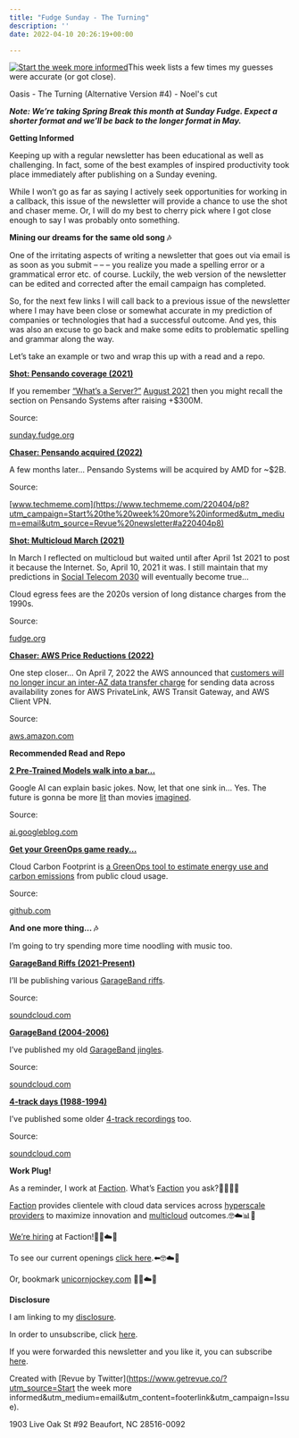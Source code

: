 ```yaml
---
title: "Fudge Sunday - The Turning"
description: ''
date: 2022-04-10 20:26:19+00:00

---
```


[![Start the week more informed](https://bucketeer-e05bbc84-baa3-437e-9518-adb32be77984.s3.amazonaws.com/public/images/ce968b7e-8271-4b37-8000-d7ed39bda877_1200x115.png "Start the week more informed")](https://substackcdn.com/image/fetch/f_auto,q_auto:good,fl_progressive:steep/https%3A%2F%2Fbucketeer-e05bbc84-baa3-437e-9518-adb32be77984.s3.amazonaws.com%2Fpublic%2Fimages%2Fce968b7e-8271-4b37-8000-d7ed39bda877_1200x115.png)This week lists a few times my guesses were accurate (or got close).

Oasis - The Turning (Alternative Version #4) - Noel's cut

***Note: We’re taking Spring Break this month at Sunday Fudge. Expect a shorter format and we’ll be back to the longer format in May.***

 **Getting Informed**

Keeping up with a regular newsletter has been educational as well as challenging. In fact, some of the best examples of inspired productivity took place immediately after publishing on a Sunday evening.

While I won’t go as far as saying I actively seek opportunities for working in a callback, this issue of the newsletter will provide a chance to use the shot and chaser meme. Or, I will do my best to cherry pick where I got close enough to say I was probably onto something.

 **Mining our dreams for the same old song 🎶**

One of the irritating aspects of writing a newsletter that goes out via email is as soon as you submit – – – you realize you made a spelling error or a grammatical error etc. of course. Luckily, the web version of the newsletter can be edited and corrected after the email campaign has completed.

So, for the next few links I will call back to a previous issue of the newsletter where I may have been close or somewhat accurate in my prediction of companies or technologies that had a successful outcome. And yes, this was also an excuse to go back and make some edits to problematic spelling and grammar along the way.

Let’s take an example or two and wrap this up with a read and a repo.

**[Shot: Pensando coverage (2021)](https://sunday.fudge.org/issues/fudge-sunday-what-s-a-server-717468?utm_campaign=Start%20the%20week%20more%20informed&utm_medium=email&utm_source=Revue%20newsletter)**

If you remember [“What’s a Server?”](https://sunday.fudge.org/issues/fudge-sunday-what-s-a-server-717468?utm_campaign=Start%20the%20week%20more%20informed&utm_medium=email&utm_source=Revue%20newsletter) [August 2021](https://sunday.fudge.org/issues/fudge-sunday-what-s-a-server-717468?utm_campaign=Start%20the%20week%20more%20informed&utm_medium=email&utm_source=Revue%20newsletter) then you might recall the section on Pensando Systems after raising +$300M.

Source:

[sunday.fudge.org](https://sunday.fudge.org/issues/fudge-sunday-what-s-a-server-717468?utm_campaign=Start%20the%20week%20more%20informed&utm_medium=email&utm_source=Revue%20newsletter)

**[Chaser: Pensando acquired (2022)](https://www.techmeme.com/220404/p8?utm_campaign=Start%20the%20week%20more%20informed&utm_medium=email&utm_source=Revue%20newsletter#a220404p8)**

A few months later… Pensando Systems will be acquired by AMD for ~$2B.

Source:

[www.techmeme.com](https://www.techmeme.com/220404/p8?utm_campaign=Start%20the%20week%20more%20informed&utm_medium=email&utm_source=Revue%20newsletter#a220404p8)

**[Shot: Multicloud March (2021)](https://fudge.org/archive/multicloud-march/?utm_campaign=Start%20the%20week%20more%20informed&utm_medium=email&utm_source=Revue%20newsletter)**

In March I reflected on multicloud but waited until after April 1st 2021 to post it because the Internet. So, April 10, 2021 it was. I still maintain that my predictions in [Social Telecom 2030](https://fudge.org/archive/social-telecom-2030?utm_campaign=Start%20the%20week%20more%20informed&utm_medium=email&utm_source=Revue%20newsletter) will eventually become true…

Cloud egress fees are the 2020s version of long distance charges from the 1990s.

Source:

[fudge.org](https://fudge.org/archive/multicloud-march/?utm_campaign=Start%20the%20week%20more%20informed&utm_medium=email&utm_source=Revue%20newsletter)

**[Chaser: AWS Price Reductions (2022)](https://aws.amazon.com/about-aws/whats-new/2022/04/aws-data-transfer-price-reduction-privatelink-transit-gateway-client-vpn-services/?utm_campaign=Start%20the%20week%20more%20informed&utm_medium=email&utm_source=Revue%20newsletter)**

One step closer… On April 7, 2022 the AWS announced that [customers will no longer incur an inter-AZ data transfer charge](https://aws.amazon.com/about-aws/whats-new/2022/04/aws-data-transfer-price-reduction-privatelink-transit-gateway-client-vpn-services/?utm_campaign=Start%20the%20week%20more%20informed&utm_medium=email&utm_source=Revue%20newsletter) for sending data across availability zones for AWS PrivateLink, AWS Transit Gateway, and AWS Client VPN.

Source:

[aws.amazon.com](https://aws.amazon.com/about-aws/whats-new/2022/04/aws-data-transfer-price-reduction-privatelink-transit-gateway-client-vpn-services/?utm_campaign=Start%20the%20week%20more%20informed&utm_medium=email&utm_source=Revue%20newsletter)

 **Recommended Read and Repo**

**[2 Pre-Trained Models walk into a bar...](https://ai.googleblog.com/2022/04/pathways-language-model-palm-scaling-to.html?utm_campaign=Start%20the%20week%20more%20informed&utm_medium=email&utm_source=Revue%20newsletter)**

Google AI can explain basic jokes. Now, let that one sink in… Yes. The future is gonna be more [lit](https://www.youtube.com/watch?utm_campaign=Start%20the%20week%20more%20informed&utm_medium=email&utm_source=Revue%20newsletter&v=p3PfKf0ndik) than movies [imagined](https://www.youtube.com/watch?utm_campaign=Start%20the%20week%20more%20informed&utm_medium=email&utm_source=Revue%20newsletter&v=p3PfKf0ndik).

Source:

[ai.googleblog.com](https://ai.googleblog.com/2022/04/pathways-language-model-palm-scaling-to.html?utm_campaign=Start%20the%20week%20more%20informed&utm_medium=email&utm_source=Revue%20newsletter)

**[Get your GreenOps game ready...](https://github.com/cloud-carbon-footprint/cloud-carbon-footprint?utm_campaign=Start%20the%20week%20more%20informed&utm_medium=email&utm_source=Revue%20newsletter)**

Cloud Carbon Footprint is [a GreenOps tool to estimate energy use and carbon emissions](https://github.com/cloud-carbon-footprint/cloud-carbon-footprint?utm_campaign=Start%20the%20week%20more%20informed&utm_medium=email&utm_source=Revue%20newsletter) from public cloud usage.

Source:

[github.com](https://github.com/cloud-carbon-footprint/cloud-carbon-footprint?utm_campaign=Start%20the%20week%20more%20informed&utm_medium=email&utm_source=Revue%20newsletter)

 **And one more thing... 🎶**

I’m going to try spending more time noodling with music too.

**[GarageBand Riffs (2021-Present)](https://soundcloud.com/jaycuthrell/sets/garageband-2022?utm_campaign=social_sharing&utm_medium=text&utm_source=clipboard)**

I’ll be publishing various [GarageBand riffs](https://soundcloud.com/jaycuthrell/sets/garageband-2022?utm_campaign=social_sharing&utm_medium=text&utm_source=clipboard).

Source:

[soundcloud.com](https://soundcloud.com/jaycuthrell/sets/garageband-2022?utm_campaign=social_sharing&utm_medium=text&utm_source=clipboard)

**[GarageBand (2004-2006)](https://soundcloud.com/jaycuthrell/sets/garageband-2004-2006?utm_campaign=social_sharing&utm_medium=text&utm_source=clipboard)**

I’ve published my old [GarageBand jingles](https://soundcloud.com/jaycuthrell/sets/garageband-2004-2006?utm_campaign=social_sharing&utm_medium=text&utm_source=clipboard).

Source:

[soundcloud.com](https://soundcloud.com/jaycuthrell/sets/garageband-2004-2006?utm_campaign=social_sharing&utm_medium=text&utm_source=clipboard)

**[4-track days (1988-1994)](https://soundcloud.com/jaycuthrell/sets/from-my-4-track-days-1988-1994?utm_campaign=social_sharing&utm_medium=text&utm_source=clipboard)**

I’ve published some older [4-track recordings](https://soundcloud.com/jaycuthrell/sets/from-my-4-track-days-1988-1994?utm_campaign=social_sharing&utm_medium=text&utm_source=clipboard) too.

Source:

[soundcloud.com](https://soundcloud.com/jaycuthrell/sets/from-my-4-track-days-1988-1994?utm_campaign=social_sharing&utm_medium=text&utm_source=clipboard)

 **Work Plug!**

As a reminder, I work at [Faction](https://www.factioninc.com/solutions/multi-cloud-data-services/?utm_campaign=sunday.fudge.org&utm_medium=email&utm_source=Revue%20newsletter). What’s [Faction](https://www.factioninc.com/solutions/multi-cloud-data-services/?utm_campaign=sunday.fudge.org&utm_medium=email&utm_source=Revue%20newsletter) you ask?🤔🤔🤔🤔

[Faction](https://www.factioninc.com/solutions/multi-cloud-data-services/?utm_campaign=sunday.fudge.org&utm_medium=email&utm_source=Revue%20newsletter) provides clientele with cloud data services across [hyperscale providers](https://www.factioninc.com/solutions/multi-cloud-data-services/?utm_campaign=sunday.fudge.org&utm_medium=email&utm_source=Revue%20newsletter) to maximize innovation and [multicloud](https://www.factioninc.com/solutions/multi-cloud-data-services/?utm_campaign=sunday.fudge.org&utm_medium=email&utm_source=Revue%20newsletter) outcomes.🤓☁️📊🚀

[We’re hiring](https://grnh.se/66f4d22d4us?utm_campaign=sunday.fudge.org&utm_medium=email&utm_source=Revue%20newsletter) at Faction!🎉🤓☁️🚀

To see our current openings [click here](https://grnh.se/66f4d22d4us?utm_campaign=sunday.fudge.org&utm_medium=email&utm_source=Revue%20newsletter).⬅️🤓☁️🚀

Or, bookmark [unicornjockey.com](http://unicornjockey.com/?utm_campaign=Fudge%20Sunday%20%F0%9F%A4%94%F0%9F%92%A1%F0%9F%A4%AF%F0%9F%A4%93&utm_medium=email&utm_source=Revue%20newsletter) 🦄🤓☁️🚀

 **Disclosure**

I am linking to my [disclosure](https://jaycuthrell.com/disclosure/?utm_campaign=sunday.fudge.org&utm_medium=email&utm_source=Revue%20newsletter).

In order to unsubscribe, click [here](#).

If you were forwarded this newsletter and you like it, you can subscribe [here](https://sunday.fudge.org/?utm_campaign=Issue&utm_content=forwarded&utm_medium=email&utm_source=Start+the+week+more+informed).

Created with [Revue by Twitter](https://www.getrevue.co/?utm_source=Start the week more informed&utm_medium=email&utm_content=footerlink&utm_campaign=Issue).

1903 Live Oak St #92 Beaufort, NC 28516-0092

